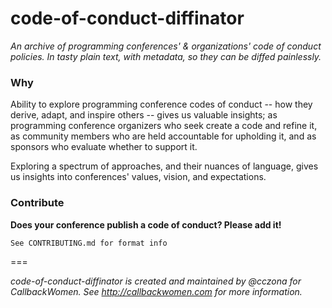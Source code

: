 # code-of-conduct-diffinator

_An archive of programming conferences' & organizations' code of conduct policies. In tasty plain text, with metadata, so they can be diffed painlessly._


### Why
Ability to explore programming conference codes of conduct -- how they derive, adapt, and inspire others -- gives us valuable insights; as programming conference organizers who seek create a code and refine it, as community members who are held accountable for upholding it, and as sponsors who evaluate whether to support it.

Exploring a spectrum of approaches, and their nuances of language, gives us insights into conferences' values, vision, and expectations.


### Contribute
   **Does your conference publish a code of conduct? Please add it!**


    See CONTRIBUTING.md for format info


===


_code-of-conduct-diffinator is created and maintained by @cczona for CallbackWomen. See http://callbackwomen.com for more information._